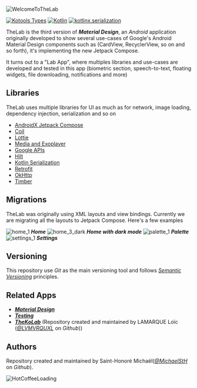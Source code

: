 ![WelcomeToTheLab](docs/images/the_lab_banner.png)

[![Kotools Types][kotools-types-badge]][kotools-types-project]
[![Kotlin][kotlin-badge]][kotlin]
[![kotlinx.serialization][kotlinx.serialization-badge]][kotlinx.serialization]

TheLab is the third version of ***Material Design***, an *Android* application originally developed
to show several use-cases of Google's Android Material Design components such as (CardView,
RecyclerView, so on and so forth), it's implementing the new Jetpack Compose.

It turns out to a "Lab App", where multiples libraries and use-cases are developed and tested in
this app (biometric section, speech-to-text, floating widgets, file downloading, notifications and more)

## Libraries

TheLab uses multiple libraries for UI as much as for network, image loading, dependency injection,
serialization and so on

- [AndroidX Jetpack Compose][jetpack-compose]
- [Coil][coil]
- [Lottie][lottie]
- [Media and Exoplayer][exoplayer]
- [Google APIs][google-apis]
- [Hilt][dagger-hilt]
- [Kotlin Serialization][kotlinx-serialization]
- [Retrofit][retrofit]
- [OkHttp][okhttp]
- [Timber][timber]

## Migrations

TheLab was originally using XML layouts and view bindings. Currently we are migrating all the layouts to Jetpack Compose. Here's a few examples

![home_1](docs/images/Screenshot_home_1.png)
***Home***
![home_3_dark](docs/images/Screenshot_home_3_dark.png)
***Home with dark mode***
![palette_1](docs/images/Screenshot_palette_1_dark.png)
***Palette***
![settings_1](docs/images/Screenshot_settings_1_light.png)
***Settings***

## Versioning

This repository use *Git* as the main versioning tool and follows [*Semantic Versioning*][sem-ver] principles.

## Related Apps

* [***Material Design***](https://github.com/MichaelStH/MaterialDesignFeatures)
* [***Testing***](https://github.com/MichaelStH/Testing/tree/develop)
* [***TheKoLab***](https://github.com/TheXtremeLabs/TheKoLab) (Repository created and maintained by LAMARQUE Loïc ([*@LVMVRQUXL*](https://github.com/LVMVRQUXL) on *Github*))

## Authors

Repository created and maintained by Saint-Honoré Michaël([*@MichaelStH*](https://github.com/MichaelStH/) on *Github*).

![HotCoffeeLoading](docs/gif/lottie_hot_coffee.gif)

[sem-ver]: https://semver.org/
[kotools-types-badge]: https://img.shields.io/static/v1?label=version&message=12.10.3&color=blue
[kotools-types-project]: https://github.com/kotools/types
[kotlin]: https://kotlinlang.org
[kotlin-badge]: https://img.shields.io/badge/kotlin-1.9.21-blue?logo=kotlin
[kotlin.ArithmeticException]: https://kotlinlang.org/api/latest/jvm/stdlib/kotlin/-arithmetic-exception
[kotlinx.serialization]: https://github.com/Kotlin/kotlinx.serialization
[kotlinx.serialization-badge]: https://img.shields.io/badge/kotlinx.serialization-1.6.0-blue?logo=kotlin
[total-functions]: https://xlinux.nist.gov/dads/HTML/totalfunc.html
[jetpack-compose]: https://developer.android.com/jetpack/compose?hl=fr
[google-apis]: https://console.cloud.google.com/apis/library?hl=fr
[coil]: https://coil-kt.github.io/coil/
[lottie]: https://airbnb.io/lottie/#/
[exoplayer]: https://developer.android.com/guide/topics/media/exoplayer/hello-world
[dagger-hilt]: https://dagger.dev/hilt/
[kotlinx-serialization]: https://github.com/Kotlin/kotlinx.serialization
[retrofit]: https://square.github.io/retrofit/
[okhttp]: https://square.github.io/okhttp/
[timber]: https://github.com/JakeWharton/timber
